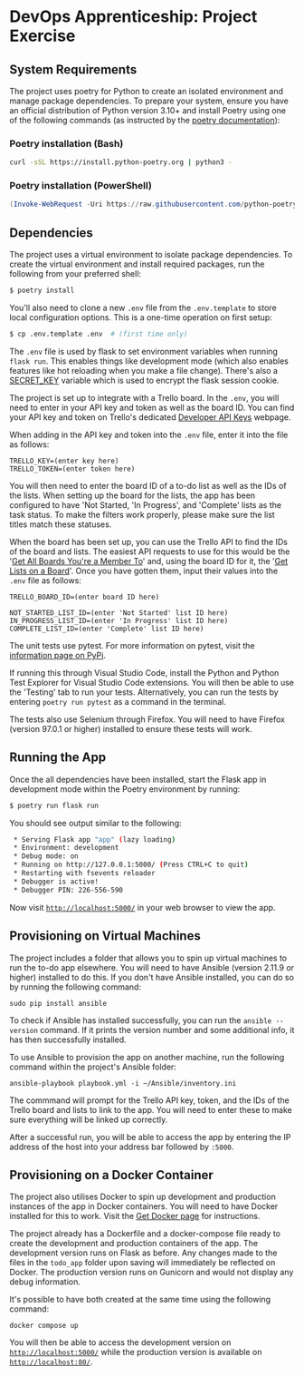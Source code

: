 # DevOps Apprenticeship: Project Exercise

## System Requirements

The project uses poetry for Python to create an isolated environment and manage package dependencies. To prepare your system, ensure you have an official distribution of Python version 3.10+ and install Poetry using one of the following commands (as instructed by the [poetry documentation](https://python-poetry.org/docs/#system-requirements)):

### Poetry installation (Bash)

```bash
curl -sSL https://install.python-poetry.org | python3 -
```

### Poetry installation (PowerShell)

```powershell
(Invoke-WebRequest -Uri https://raw.githubusercontent.com/python-poetry/poetry/master/install-poetry.py -UseBasicParsing).Content | python -
```

## Dependencies

The project uses a virtual environment to isolate package dependencies. To create the virtual environment and install required packages, run the following from your preferred shell:

```bash
$ poetry install
```

You'll also need to clone a new `.env` file from the `.env.template` to store local configuration options. This is a one-time operation on first setup:

```bash
$ cp .env.template .env  # (first time only)
```

The `.env` file is used by flask to set environment variables when running `flask run`. This enables things like development mode (which also enables features like hot reloading when you make a file change). There's also a [SECRET_KEY](https://flask.palletsprojects.com/en/1.1.x/config/#SECRET_KEY) variable which is used to encrypt the flask session cookie.

The project is set up to integrate with a Trello board. In the `.env`, you will need to enter in your API key and token as well as the board ID. You can find your API key and token on Trello's dedicated [Developer API Keys](https://trello.com/app-key) webpage.

When adding in the API key and token into the `.env` file, enter it into the file as follows:
```
TRELLO_KEY=(enter key here)
TRELLO_TOKEN=(enter token here)
```

You will then need to enter the board ID of a to-do list as well as the IDs of the lists. When setting up the board for the lists, the app has been configured to have 'Not Started, 'In Progress', and 'Complete' lists as the task status. To make the filters work properly, please make sure the list titles match these statuses.

When the board has been set up, you can use the Trello API to find the IDs of the board and lists. The easiest API requests to use for this would be the '[Get All Boards You're a Member To](https://developer.atlassian.com/cloud/trello/guides/rest-api/api-introduction/#getting-our-member-s-boards)' and, using the board ID for it, the '[Get Lists on a Board](https://developer.atlassian.com/cloud/trello/rest/api-group-boards/#api-boards-id-lists-get)'. Once you have gotten them, input their values into the `.env` file as follows:
```
TRELLO_BOARD_ID=(enter board ID here)

NOT_STARTED_LIST_ID=(enter 'Not Started' list ID here)
IN_PROGRESS_LIST_ID=(enter 'In Progress' list ID here)
COMPLETE_LIST_ID=(enter 'Complete' list ID here)
```

The unit tests use pytest. For more information on pytest, visit the [information page on PyPi](https://pypi.org/project/pytest/).

If running this through Visual Studio Code, install the Python and Python Test Explorer for Visual Studio Code extensions. You will then be able to use the 'Testing' tab to run your tests.
Alternatively, you can run the tests by entering `poetry run pytest` as a command in the terminal.

The tests also use Selenium through Firefox. You will need to have Firefox (version 97.0.1 or higher) installed to ensure these tests will work.

## Running the App

Once the all dependencies have been installed, start the Flask app in development mode within the Poetry environment by running:
```bash
$ poetry run flask run
```

You should see output similar to the following:
```bash
 * Serving Flask app "app" (lazy loading)
 * Environment: development
 * Debug mode: on
 * Running on http://127.0.0.1:5000/ (Press CTRL+C to quit)
 * Restarting with fsevents reloader
 * Debugger is active!
 * Debugger PIN: 226-556-590
```
Now visit [`http://localhost:5000/`](http://localhost:5000/) in your web browser to view the app.

## Provisioning on Virtual Machines

The project includes a folder that allows you to spin up virtual machines to run the to-do app elsewhere. You will need to have Ansible (version 2.11.9 or higher) installed to do this.
If you don't have Ansible installed, you can do so by running the following command:
```
sudo pip install ansible
```

To check if Ansible has installed successfully, you can run the `ansible --version` command. If it prints the version number and some additional info, it has then successfully installed.

To use Ansible to provision the app on another machine, run the following command within the project's Ansible folder:
```
ansible-playbook playbook.yml -i ~/Ansible/inventory.ini
```

The commmand will prompt for the Trello API key, token, and the IDs of the Trello board and lists to link to the app. You will need to enter these to make sure everything will be linked up correctly. 

After a successful run, you will be able to access the app by entering the IP address of the host into your address bar followed by `:5000`.

## Provisioning on a Docker Container

The project also utilises Docker to spin up development and production instances of the app in Docker containers. You will need to have Docker installed for this to work. Visit the [Get Docker page](https://docs.docker.com/get-docker/) for instructions. 

The project already has a Dockerfile and a docker-compose file ready to create the development and production containers of the app. The development version runs on Flask as before. Any changes made to the files in the `todo_app` folder upon saving will immediately be reflected on Docker. The production version runs on Gunicorn and would not display any debug information. 

It's possible to have both created at the same time using the following command:
```
docker compose up
```
You will then be able to access the development version on [`http://localhost:5000/`](http://localhost:5000/) while the production version is available on [`http://localhost:80/`](http://localhost:80/).